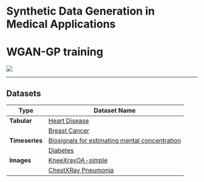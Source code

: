 # Synthetic Data Generation in Medical Applications

# WGAN-GP training
![](https://github.com/helenmand/project-in-advanced-topics-in-ML-DWS-SS24/blob/main/assets/wgangpgif2.gif)

---
## Datasets

| Type       | Dataset Name                                            
|------------|---------------------------------------------------------
| **Tabular**| [Heart Disease](https://archive.ics.uci.edu/dataset/45/heart+disease)|
|            | [Breast Cancer](https://archive.ics.uci.edu/dataset/17/breast+cancer+wisconsin+diagnostic)|
| **Timeseries** | [Biosignals for estimating mental concentration](https://ieee-dataport.org/open-access/baseline-dataset-biosignals-estimating-mental-concentration)      |
|            | [Diabetes](https://archive.ics.uci.edu/dataset/34/diabetes)          |
| **Images** |[KneeXrayOA-simple](https://www.kaggle.com/datasets/tommyngx/kneexrayoa-simple?resource=download) |
|            |[ChestXRay Pneumonia](https://www.kaggle.com/datasets/paultimothymooney/chest-xray-pneumonia)        |



